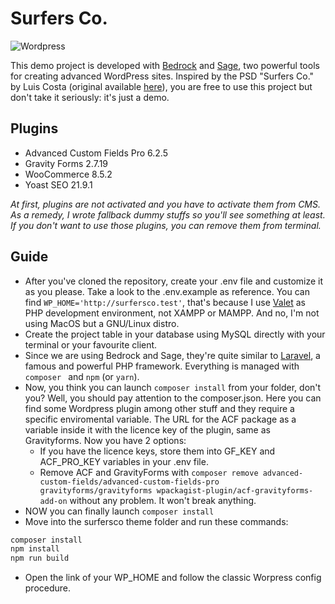 # Surfers Co.
![Wordpress](https://img.shields.io/badge/wordpress-grey?style=for-the-badge&logo=wordpress)

This demo project is developed with [Bedrock](https://roots.io/bedrock/) and [Sage](https://roots.io/bedrock/), two powerful tools for creating advanced WordPress sites. Inspired by the PSD "Surfers Co." by Luis Costa (original available [here](https://shibbythemes.com/psd-freebies/surfersco-psd-template/?utm_source=dribbble)), you are free to use this project but don't take it seriously: it's just a demo.

## Plugins
* Advanced Custom Fields Pro 6.2.5
* Gravity Forms 2.7.19
* WooCommerce 8.5.2
* Yoast SEO 21.9.1

 _At first, plugins are not activated and you have to activate them from CMS. As a remedy, I wrote fallback dummy stuffs so you'll see something at least. If you don't want to use those plugins, you can remove them from terminal._ 

## Guide
* After you've cloned the repository, create your .env file and customize it as you please. Take a look to the .env.example as reference. You can find `WP_HOME='http://surfersco.test'`, that's because I use [Valet](https://laravel.com/docs/11.x/valet) as PHP development environment, not XAMPP or MAMPP. And no, I'm not using MacOS but a GNU/Linux distro.
* Create the project table in your database using MySQL directly with your terminal or your favourite client.
* Since we are using Bedrock and Sage, they're quite similar to [Laravel](https://laravel.com/docs/11.x), a famous and powerful PHP framework. Everything is managed with `composer ` and `npm` (or `yarn`).
* Now, you think you can launch `composer install` from your folder, don't you? Well, you should pay attention to the composer.json. Here you can find some Wordpress plugin among other stuff and they require a specific enviromental variable. The URL for the ACF package as a variable inside it with the licence key of the plugin, same as Gravityforms. Now you have 2 options:
    * If you have the licence keys, store them into GF_KEY and ACF_PRO_KEY variables in your .env file.
    * Remove ACF and GravityForms with `composer remove advanced-custom-fields/advanced-custom-fields-pro gravityforms/gravityforms wpackagist-plugin/acf-gravityforms-add-on` without any problem. It won't break anything.
* NOW you can finally launch `composer install`
* Move into the surfersco theme folder and run these commands:
```sh
composer install
npm install
npm run build
``` 
* Open the link of your WP_HOME and follow the classic Worpress config procedure.
